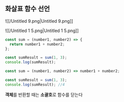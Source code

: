 ## 화살표 함수 선언

![[/Untitled 9.png|Untitled 9.png]]

![[/Untitled 1 5.png|Untitled 1 5.png]]

```JavaScript
const sum = (number1, number2) => {
  return number1 + number2;
};

const sumResult = sum(1, 3);
console.log(sumResult);
```

```JavaScript
const sum = (number1, number2) => number1 + number2;

const sumResult = sum(1, 3);
console.log(sumResult); //4
```

**객체**를 반환할 때는 **소괄호**로 함수를 닫는다